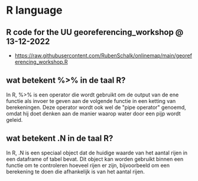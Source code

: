 # R language

## R code for the UU georeferencing_workshop @ 13-12-2022
* https://raw.githubusercontent.com/RubenSchalk/onlinemap/main/georeferencing_workshop.R

## wat betekent %>% in de taal R?
In R, %>% is een operator die wordt gebruikt om de output van de ene functie als invoer te geven aan de volgende functie in een ketting van berekeningen. Deze operator wordt ook wel de "pipe operator" genoemd, omdat hij doet denken aan de manier waarop water door een pijp wordt geleid.

## wat betekent .N in de taal R?
In R, .N is een speciaal object dat de huidige waarde van het aantal rijen in een dataframe of tabel bevat. Dit object kan worden gebruikt binnen een functie om te controleren hoeveel rijen er zijn, bijvoorbeeld om een berekening te doen die afhankelijk is van het aantal rijen.
